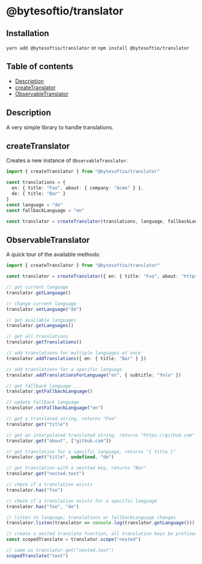 # @bytesoftio/translator

## Installation

`yarn add @bytesoftio/translator` or `npm install @bytesoftio/translator`

## Table of contents

<!-- START doctoc generated TOC please keep comment here to allow auto update -->
<!-- DON'T EDIT THIS SECTION, INSTEAD RE-RUN doctoc TO UPDATE -->


- [Description](#description)
- [createTranslator](#createtranslator)
- [ObservableTranslator](#observabletranslator)

<!-- END doctoc generated TOC please keep comment here to allow auto update -->

## Description

A very simple library to handle translations.

## createTranslator

Creates a new instance of `ObservableTranslator`.

```ts
import { createTranslator } from "@bytesoftio/translator"

const translations = {
  en: { title: "Foo", about: { company: "Acme" } },
  de: { title: "Bar" }
}
const language = "de"
const fallbackLanguage = "en"

const translator = createTranslator(translations, language, fallbackLanguage)
```

## ObservableTranslator

A quick tour of the available methods:

```ts
import { createTranslator } from "@bytesoftio/translator"

const translator = createTranslator({ en: { title: "Foo", about: "https://$1", nested: { text: "Bar" } }}, "en")

// get current language
translator.getLanguage()

// change current language
translator.setLanguage("de")

// get available languages
translator.getLanguages()

// get all translations
translator.getTranslations()

// add translations for multiple languages at once
translator.addTranslations({ en: { title: "Bar" } })

// add translations for a specific language
translator.addTranslationsForLanguage("en", { subtitle: "Yolo" })

// get fallback language ...
translator.getFallbackLanguage()

// update fallback language
translator.setFallbackLanguage("en")

// get a translated string, returns "Foo"
translator.get("title")

// get an interpolated translated string, returns "https://github.com"
translator.get("about", ["github.com"])

// get translation for a specific language, returns "{ title }"
translator.get("title", undefined, "de")

// get translation with a nestted key, returns "Bar"
translator.get("nested.text")

// check if a translation exists
translator.has("foo")

// check if a translation exists for a specific language
translator.has("foo", "de")

// listen to language, translations or fallbackLanguage changes
translator.listen(translator => console.log(translator.getLanguage()))

// create a nested translate function, all translation keys be prefixed with the given scope "nested"
const scopedTranslate = translator.scope("nested")

// same as translator.get("nested.text")
scopedTranslate("text")
```
